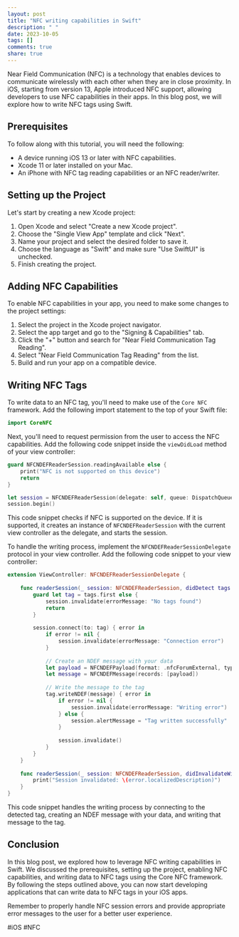 ```yaml
---
layout: post
title: "NFC writing capabilities in Swift"
description: " "
date: 2023-10-05
tags: []
comments: true
share: true
---
```


Near Field Communication (NFC) is a technology that enables devices to communicate wirelessly with each other when they are in close proximity. In iOS, starting from version 13, Apple introduced NFC support, allowing developers to use NFC capabilities in their apps. In this blog post, we will explore how to write NFC tags using Swift.

## Prerequisites
To follow along with this tutorial, you will need the following:

- A device running iOS 13 or later with NFC capabilities.
- Xcode 11 or later installed on your Mac.
- An iPhone with NFC tag reading capabilities or an NFC reader/writer.

## Setting up the Project
Let's start by creating a new Xcode project:

1. Open Xcode and select "Create a new Xcode project".
2. Choose the "Single View App" template and click "Next".
3. Name your project and select the desired folder to save it.
4. Choose the language as "Swift" and make sure "Use SwiftUI" is unchecked.
5. Finish creating the project.

## Adding NFC Capabilities
To enable NFC capabilities in your app, you need to make some changes to the project settings:

1. Select the project in the Xcode project navigator.
2. Select the app target and go to the "Signing & Capabilities" tab.
3. Click the "+" button and search for "Near Field Communication Tag Reading".
4. Select "Near Field Communication Tag Reading" from the list.
5. Build and run your app on a compatible device.

## Writing NFC Tags
To write data to an NFC tag, you'll need to make use of the `Core NFC` framework. Add the following import statement to the top of your Swift file:

```swift
import CoreNFC
```

Next, you'll need to request permission from the user to access the NFC capabilities. Add the following code snippet inside the `viewDidLoad` method of your view controller:

```swift
guard NFCNDEFReaderSession.readingAvailable else {
    print("NFC is not supported on this device")
    return
}

let session = NFCNDEFReaderSession(delegate: self, queue: DispatchQueue.main, invalidateAfterFirstRead: false)
session.begin()
```

This code snippet checks if NFC is supported on the device. If it is supported, it creates an instance of `NFCNDEFReaderSession` with the current view controller as the delegate, and starts the session.

To handle the writing process, implement the `NFCNDEFReaderSessionDelegate` protocol in your view controller. Add the following code snippet to your view controller:

```swift
extension ViewController: NFCNDEFReaderSessionDelegate {
    
    func readerSession(_ session: NFCNDEFReaderSession, didDetect tags: [NFCNDEFTag]) {
        guard let tag = tags.first else {
            session.invalidate(errorMessage: "No tags found")
            return
        }
        
        session.connect(to: tag) { error in
            if error != nil {
                session.invalidate(errorMessage: "Connection error")
            }
            
            // Create an NDEF message with your data
            let payload = NFCNDEFPayload(format: .nfcForumExternal, type: "T".data(using: .utf8)!, identifier: "uniqueIdentifier".data(using: .utf8)!, payload: "Payload data".data(using: .utf8)!)
            let message = NFCNDEFMessage(records: [payload])
            
            // Write the message to the tag
            tag.writeNDEF(message) { error in
                if error != nil {
                    session.invalidate(errorMessage: "Writing error")
                } else {
                    session.alertMessage = "Tag written successfully"
                }
                
                session.invalidate()
            }
        }
    }
    
    func readerSession(_ session: NFCNDEFReaderSession, didInvalidateWithError error: Error) {
        print("Session invalidated: \(error.localizedDescription)")
    }
}
```

This code snippet handles the writing process by connecting to the detected tag, creating an NDEF message with your data, and writing that message to the tag.

## Conclusion
In this blog post, we explored how to leverage NFC writing capabilities in Swift. We discussed the prerequisites, setting up the project, enabling NFC capabilities, and writing data to NFC tags using the Core NFC framework. By following the steps outlined above, you can now start developing applications that can write data to NFC tags in your iOS apps.

Remember to properly handle NFC session errors and provide appropriate error messages to the user for a better user experience.

#iOS #NFC